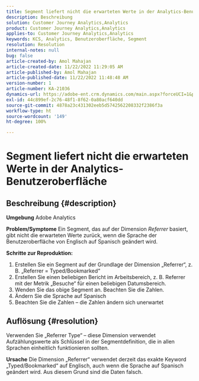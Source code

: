 ```yaml
---
title: Segment liefert nicht die erwarteten Werte in der Analytics-Benutzeroberfläche
description: Beschreibung
solution: Customer Journey Analytics,Analytics
product: Customer Journey Analytics,Analytics
applies-to: Customer Journey Analytics,Analytics
keywords: KCS, Analytics, Benutzeroberfläche, Segment
resolution: Resolution
internal-notes: null
bug: false
article-created-by: Amol Mahajan
article-created-date: 11/22/2022 11:29:05 AM
article-published-by: Amol Mahajan
article-published-date: 11/22/2022 11:48:48 AM
version-number: 1
article-number: KA-21036
dynamics-url: https://adobe-ent.crm.dynamics.com/main.aspx?forceUCI=1&pagetype=entityrecord&etn=knowledgearticle&id=6cf79ed9-586a-ed11-9561-6045bd006d92
exl-id: 44c899ef-2c76-48f1-8f62-0a80acf640dd
source-git-commit: 4878a23c431302eeb5d5742562208332f2386f3a
workflow-type: ht
source-wordcount: '149'
ht-degree: 100%

---
```


# Segment liefert nicht die erwarteten Werte in der Analytics-Benutzeroberfläche

## Beschreibung {#description}

<b>Umgebung</b>
Adobe Analytics


<b>Problem/Symptome</b>
Ein Segment, das auf der Dimension *Referrer* basiert, gibt nicht die erwarteten Werte zurück, wenn die Sprache der Benutzeroberfläche von Englisch auf Spanisch geändert wird.



<b>Schritte zur Reproduktion:</b>

1. Erstellen Sie ein Segment auf der Grundlage der Dimension „Referrer“, z. B. „Referrer = Typed/Bookmarked“
2. Erstellen Sie einen beliebigen Bericht im Arbeitsbereich, z. B. Referrer mit der Metrik „Besuche“ für einen beliebigen Datumsbereich.
3. Wenden Sie das obige Segment an. Beachten Sie die Zahlen.
4. Ändern Sie die Sprache auf Spanisch
5. Beachten Sie die Zahlen – die Zahlen ändern sich unerwartet



## Auflösung {#resolution}


Verwenden Sie „Referrer Type“ – diese Dimension verwendet Aufzählungswerte als Schlüssel in der Segmentdefinition, die in allen Sprachen einheitlich funktionieren sollten.


<b>Ursache</b>
Die Dimension „Referrer“ verwendet derzeit das exakte Keyword „Typed/Bookmarked“ auf Englisch, auch wenn die Sprache auf Spanisch geändert wird. Aus diesem Grund sind die Daten falsch.
